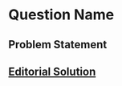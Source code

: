 # Question Name

## Problem Statement

<!-- Problem statement goes here. -->
<!-- Problem statement will include hyperlinks to files (preferably hosted outside this repo) and external links as well. -->

## [Editorial Solution](Algorithms/template/answer-template.md)

<!-- Add other solutions below -->
<!-- ### [Anon's Solution](Algorithms/template/answer.md) -->